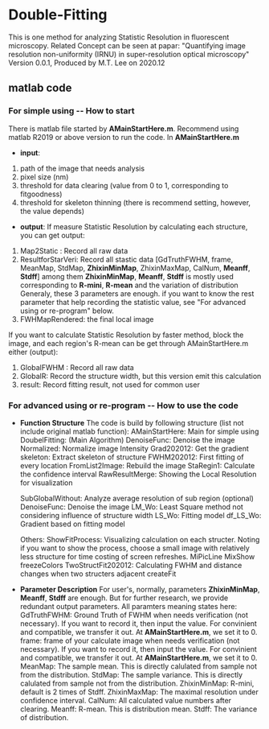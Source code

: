 # Double-Fitting
This is one method for analyzing Statistic Resolution in fluorescent microscopy. Related Concept can be seen at papar:
"Quantifying image resolution non-uniformity (IRNU) in super-resolution optical microscopy"
Version 0.0.1, Produced by M.T. Lee on 2020.12
## matlab code
### For simple using -- How to start
There is matlab file started by __AMainStartHere.m__. Recommend using matlab R2019 or above version to run the code. 
In  __AMainStartHere.m__   
* __input__:
1. path of the image that needs analysis
2. pixel size (nm)
3. threshold for data clearing (value from 0 to 1, corresponding to fitgoodness)
4. threshold for skeleton thinning (there is recommend setting, however, the value depends)

* __output__:
If measure Statistic Resolution by calculating each structure, you can get output:
1. Map2Static : Record all raw data
2. ResultforStarVeri: Record all stastic data 
[GdTruthFWHM, frame, MeanMap, StdMap, __ZhixinMinMap__, ZhixinMaxMap, CalNum, __Meanff__, __Stdff__] 
among them __ZhixinMinMap__, __Meanff__, __Stdff__ is mostly used corresponding to __R-mini__, __R-mean__  and the variation of distribution  
Generaly, these 3 parameters are enough. if you want to know the rest parameter that help recording the statistic value, see "For advanced using or re-program" below.    
3. FWHMapRendered: the final local image

If you want to calculate Statistic Resolution by faster method, block the image, and each region's R-mean can be get through AMainStartHere.m either (output):
1. GlobalFWHM : Record all raw data
2. GlobalR: Record the structure width, but this version emit this calculation
3. result: Record fitting result, not used for common user

### For advanced using or re-program -- How to use the code
* __Function Structure__
The code is build by following structure (list not include original matlab function):
AMainStartHere: Main for simple using
	DoubelFitting: (Main Algorithm)
		DenoiseFunc: Denoise the image
		Normalized: Normalize image Intensity
		Grad202012: Get the gradient
		skeleton: Extract skeleton of structure
		FWHM202012: First fitting of every location
		FromList2Image: Rebuild the image
		StaRegin1: Calculate the confidence interval
		RawResultMerge: Showing the Local Resolution for visualization

	SubGlobalWithout: Analyze average resolution of sub region (optional)
		DenoiseFunc: Denoise the image
		LM_Wo: Least Square method not considering influence of structure width 
		LS_Wo: Fitting model
		df_LS_Wo: Gradient based on fitting model

	Others:
		ShowFitProcess: Visualizing calculation on each structer. Noting if you want to show the process, choose a small image with relatively less structure for time costing of screen refreshes.
			MiPicLine
			MixShow
			freezeColors
		TwoStructFit202012: Calculating FWHM and distance changes when two structers adjacent
			createFit

* __Parameter Description__
	For user's, normally, parameters __ZhixinMinMap__,  __Meanff__, __Stdff__ are enough. But for further research, we provide redundant output parameters. All paramters meaning states here:
		GdTruthFWHM:	Ground Truth of FWHM when needs verification (not necessary). If you want to record it, then input the value. For convinient and compatible, we transfer it out. At __AMainStartHere.m__, we set it to 0. 
		frame:			frame of your calculate image when needs verification (not necessary). If you want to record it, then input the value. For convinient and compatible, we transfer it out. At __AMainStartHere.m__, we set it to 0. 
		MeanMap:		The sample mean. This is directly calulated from sample not from the distribution. 
		StdMap:			The sample variance. This is directly calulated from sample not from the distribution. 
		ZhixinMinMap:	R-mini, default is 2 times of Stdff.
		ZhixinMaxMap:	The maximal resolution under confidence interval.
		CalNum:			All calculated value numbers after clearing.
		Meanff:			R-mean. This is distribution mean.
		Stdff:			The variance of distribution.
